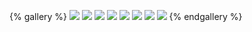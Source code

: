 {% gallery %}
![](http://rnwft8xfc.hn-bkt.clouddn.com/%E5%9B%BE%E7%89%87/6068.jpg)
![](http://rnwft8xfc.hn-bkt.clouddn.com/%E5%9B%BE%E7%89%87/5435.jpg)
![](http://rnwft8xfc.hn-bkt.clouddn.com/%E5%9B%BE%E7%89%87/4370.jpg)
![](http://rnwft8xfc.hn-bkt.clouddn.com/%E5%9B%BE%E7%89%87/22298.jpg)
![](http://rnwft8xfc.hn-bkt.clouddn.com/%E5%9B%BE%E7%89%87/151472.jpg)
![](http://rnwft8xfc.hn-bkt.clouddn.com/%E5%9B%BE%E7%89%87/8210.jpg)
![](http://rnwft8xfc.hn-bkt.clouddn.com/%E5%9B%BE%E7%89%87/7245.jpg)
![](http://rnwft8xfc.hn-bkt.clouddn.com/%E5%9B%BE%E7%89%87/6068.jpg)
{% endgallery %}